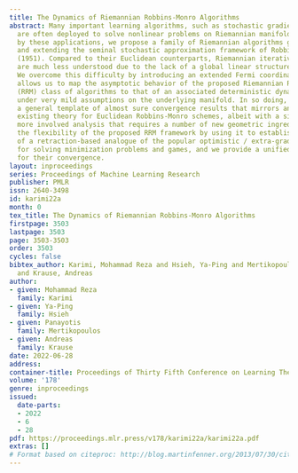 ```yaml
---
title: The Dynamics of Riemannian Robbins-Monro Algorithms
abstract: Many important learning algorithms, such as stochastic gradient methods,
  are often deployed to solve nonlinear problems on Riemannian manifolds. Motivated
  by these applications, we propose a family of Riemannian algorithms generalizing
  and extending the seminal stochastic approximation framework of Robbins and Monro
  (1951). Compared to their Euclidean counterparts, Riemannian iterative algorithms
  are much less understood due to the lack of a global linear structure on the manifold.
  We overcome this difficulty by introducing an extended Fermi coordinate frame which
  allows us to map the asymptotic behavior of the proposed Riemannian Robbins–Monro
  (RRM) class of algorithms to that of an associated deterministic dynamical system
  under very mild assumptions on the underlying manifold. In so doing, we provide
  a general template of almost sure convergence results that mirrors and extends the
  existing theory for Euclidean Robbins-Monro schemes, albeit with a significantly
  more involved analysis that requires a number of new geometric ingredients. We showcase
  the flexibility of the proposed RRM framework by using it to establish the convergence
  of a retraction-based analogue of the popular optimistic / extra-gradient methods
  for solving minimization problems and games, and we provide a unified treatment
  for their convergence.
layout: inproceedings
series: Proceedings of Machine Learning Research
publisher: PMLR
issn: 2640-3498
id: karimi22a
month: 0
tex_title: The Dynamics of Riemannian Robbins-Monro Algorithms
firstpage: 3503
lastpage: 3503
page: 3503-3503
order: 3503
cycles: false
bibtex_author: Karimi, Mohammad Reza and Hsieh, Ya-Ping and Mertikopoulos, Panayotis
  and Krause, Andreas
author:
- given: Mohammad Reza
  family: Karimi
- given: Ya-Ping
  family: Hsieh
- given: Panayotis
  family: Mertikopoulos
- given: Andreas
  family: Krause
date: 2022-06-28
address:
container-title: Proceedings of Thirty Fifth Conference on Learning Theory
volume: '178'
genre: inproceedings
issued:
  date-parts:
  - 2022
  - 6
  - 28
pdf: https://proceedings.mlr.press/v178/karimi22a/karimi22a.pdf
extras: []
# Format based on citeproc: http://blog.martinfenner.org/2013/07/30/citeproc-yaml-for-bibliographies/
---
```

